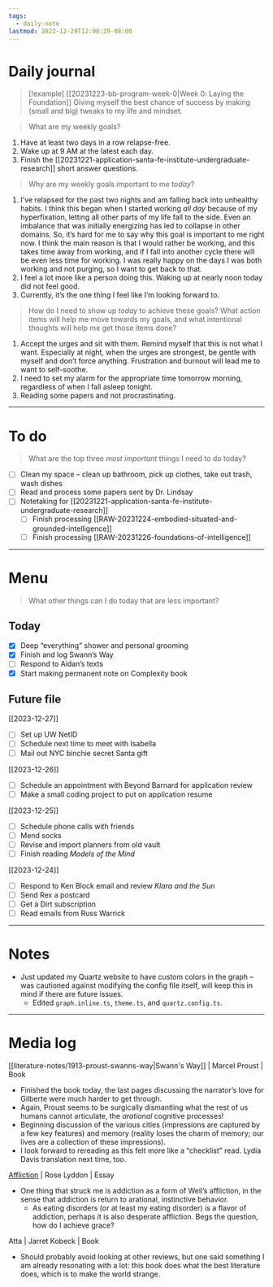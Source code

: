 ```yaml
---
tags:
  - daily-note
lastmod: 2023-12-29T12:00:29-08:00
---
```

# Daily journal

>[!example] [[20231223-bb-program-week-0|Week 0: Laying the Foundation]]
>Giving myself the best chance of success by making (small and big) tweaks to my life and mindset.

> What are my weekly goals?

1. Have at least two days in a row relapse-free.
2. Wake up at 9 AM at the latest each day.
3. Finish the [[20231221-application-santa-fe-institute-undergraduate-research]] short answer questions.

> Why are my weekly goals important to me *today*?

1. I’ve relapsed for the past two nights and am falling back into unhealthy habits. I think this began when I started working *all day* because of my hyperfixation, letting all other parts of my life fall to the side. Even an imbalance that was initially energizing has led to collapse in other domains. So, it’s hard for me to say why this goal is important to me right now. I think the main reason is that I would rather be working, and this takes time away from working, and if I fall into another cycle there will be even less time for working. I was really happy on the days I was both working and not purging, so I want to get back to that.
2. I feel a lot more like a person doing this. Waking up at nearly noon today did not feel good.
3. Currently, it’s the one thing I feel like I’m looking forward to.

> How do I need to show up *today* to achieve these goals? What action items will help me move towards my goals, and what intentional thoughts will help me get those items done?

1. Accept the urges and sit with them. Remind myself that this is not what I want. Especially at night, when the urges are strongest, be gentle with myself and don’t force anything. Frustration and burnout will lead me to want to self-soothe.
2. I need to set my alarm for the appropriate time tomorrow morning, regardless of when I fall asleep tonight.
3. Reading some papers and not procrastinating.

---
# To do

> What are the top three *most important* things I need to do today?

- [ ] Clean my space – clean up bathroom, pick up clothes, take out trash, wash dishes
- [ ] Read and process some papers sent by Dr. Lindsay
- [ ] Notetaking for [[20231221-application-santa-fe-institute-undergraduate-research]]
	- [ ] Finish processing [[RAW-20231224-embodied-situated-and-grounded-intelligence]]
	- [ ] Finish processing [[RAW-20231226-foundations-of-intelligence]]

----
# Menu

> What other things can I do today that are less important?
## Today

- [x] Deep “everything” shower and personal grooming
- [x] Finish and log Swann’s Way
- [ ] Respond to Aidan’s texts
- [x] Start making permanent note on Complexity book

## Future file

[[2023-12-27]]
- [ ] Set up UW NetID
- [ ] Schedule next time to meet with Isabella
- [ ] Mail out NYC binchie secret Santa gift

[[2023-12-26]]
- [ ] Schedule an appointment with Beyond Barnard for application review
- [ ] Make a small coding project to put on application resume

[[2023-12-25]]
- [ ] Schedule phone calls with friends
- [ ] Mend socks
- [ ] Revise and import planners from old vault
- [ ] Finish reading *Models of the Mind*

[[2023-12-24]]
- [ ] Respond to Ken Block email and review *Klara and the Sun*
- [ ] Send Rex a postcard
- [ ] Get a Dirt subscription
- [ ] Read emails from Russ Warrick

---
# Notes

- Just updated my Quartz website to have custom colors in the graph – was cautioned against modifying the config file itself, will keep this in mind if there are future issues.
	- Edited `graph.inline.ts`, `theme.ts`, and `quartz.config.ts`.

---
# Media log

[[literature-notes/1913-proust-swanns-way|Swann's Way]] | Marcel Proust | Book
- Finished the book today, the last pages discussing the narrator’s love for Gilberte were much harder to get through.
- Again, Proust seems to be surgically dismantling what the rest of us humans cannot articulate, the *arational* cognitive processes!
- Beginning discussion of the various cities (impressions are captured by a few key features) and memory (reality loses the charm of memory; our lives are a collection of these impressions).
- I look forward to rereading as this felt more like a “checklist” read. Lydia Davis translation next time, too.

[Affliction](https://roselyddon.substack.com/p/affliction) | Rose Lyddon | Essay
- One thing that struck me is addiction as a form of Weil’s affliction, in the sense that addiction is return to arational, instinctive behavior. 
	- As eating disorders (or at least my eating disorder) is a flavor of addiction, perhaps it is also desperate affliction. Begs the question, how do I achieve grace?

Atta | Jarret Kobeck | Book
- Should probably avoid looking at other reviews, but one said something I am already resonating with a lot: this book does what the best literature does, which is to make the world strange.